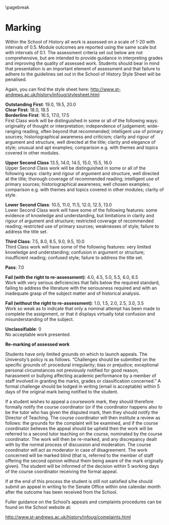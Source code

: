 \pagebreak

# Marking

Within the School of History all work is assessed on a scale of 1-20 with intervals of 0.5. Module outcomes are reported using the same scale but with intervals of 0.1. The assessment criteria set out below are not comprehensive, but are intended to provide guidance in interpreting grades and improving the quality of assessed work. Students should bear in mind that presentation is an important element of assessment and that failure to adhere to the guidelines set out in the School of History Style Sheet will be penalised.

Again, you can find the style sheet here:
http://www.st-andrews.ac.uk/history/infoug/stylesheet.html

**Outstanding First**: 19.0, 19.5, 20.0  
**Clear First**: 18.0, 18.5  
**Borderline First**: 16.5, 17.0, 17.5  
First Class work will be distinguished in some or all of the following ways: originality of thought or interpretation; independence of judgement; wide-ranging reading, often beyond that recommended; intelligent use of primary sources; historiographical awareness and criticism; clarity and rigour of argument and structure, well directed at the title; clarity and elegance of style; unusual and apt examples; comparison e.g. with themes and topics covered in other modules.  

**Upper Second Class** 13.5, 14.0, 14.5, 15.0, 15.5, 16.0   
Upper Second Class work will be distinguished in some or all of the following ways: clarity and rigour of argument and structure, well directed at the title; thorough coverage of recommended reading; intelligent use of primary sources; historiographical awareness; well chosen examples; comparison e.g. with themes and topics covered in other modules; clarity of style.  

**Lower Second Class**: 10.5, 11.0, 11.5, 12.0, 12.5, 13.0    
Lower Second Class work will have some of the following features: some evidence of knowledge and understanding, but limitations in clarity and rigour of argument and structure; restricted coverage of recommended reading; restricted use of primary sources; weaknesses of style; failure to address the title set.  

**Third Class**: 7.5, 8.0, 8.5, 9.0, 9.5, 10.0  
Third Class work will have some of the following features: very limited knowledge and understanding; confusion in argument or structure; insufficient reading; confused style; failure to address the title set.  

**Pass**: 7.0  

**Fail (with the right to re-assessment)**: 4.0, 4.5, 5.0, 5.5, 6.0, 6.5  
Work with very serious deficiencies that falls below the required standard, failing to address the literature with the seriousness required and with an inadequate grasp of the subject matter and of historical analysis.   

**Fail (without the right to re-assessment)**: 1.0, 1.5, 2.0, 2.5, 3.0, 3.5   
Work so weak as to indicate that only a nominal attempt has been made to complete the assignment, or that it displays virtually total confusion and misunderstanding of the subject.  

**Unclassifiable**: 0  
No acceptable work presented.   

**Re-marking of assessed work**

Students have only limited grounds on which to launch appeals. The University’s policy is as follows. “Challenges should be submitted on the specific grounds of: procedural irregularity; bias or prejudice; exceptional personal circumstances not previously notified for good reason; harassment or bullying affecting academic performance by a member of staff involved in granting the marks, grades or classification concerned.” A formal challenge should be lodged in writing (email is acceptable) within 5 days of the original mark being notified to the student.

If a student wishes to appeal a coursework mark, they should therefore formally notify the course coordinator (or if the coordinator happens also to be the tutor who has given the disputed mark, then they should notify the Director of Teaching. The course coordinator will then institute a review as follows: the grounds for the complaint will be examined, and if the course coordinator believes the appeal should be upheld then the work will be referred to a second tutor teaching on the course, nominated by the course coordinator. The work will then be re-marked, and any discrepancy dealt with by the normal process of discussion and moderation. The course coordinator will act as moderator in case of disagreement. The work concerned will be marked blind (that is, referred to the member of staff offering the second opinion without them being aware of the mark originally given). The student will be informed of the decision within 5 working days of the course coordinator receiving the formal appeal.

If at the end of this process the student is still not satisfied s/he should submit an appeal in writing to the Senate Office within one calendar month after the outcome has been received from the School.

Fuller guidance on the School’s appeals and complaints procedures can be found on the School website at:

http://www.st-andrews.ac.uk/history/infoug/complaints.html



